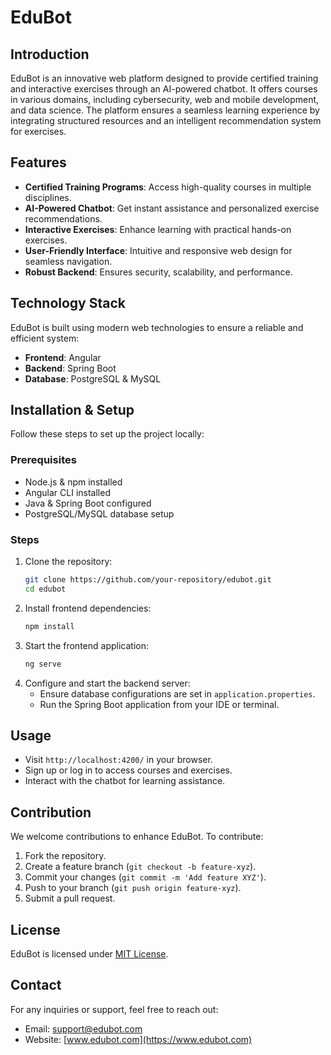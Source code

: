 # EduBot

## Introduction
EduBot is an innovative web platform designed to provide certified training and interactive exercises through an AI-powered chatbot. It offers courses in various domains, including cybersecurity, web and mobile development, and data science. The platform ensures a seamless learning experience by integrating structured resources and an intelligent recommendation system for exercises.

## Features
- **Certified Training Programs**: Access high-quality courses in multiple disciplines.
- **AI-Powered Chatbot**: Get instant assistance and personalized exercise recommendations.
- **Interactive Exercises**: Enhance learning with practical hands-on exercises.
- **User-Friendly Interface**: Intuitive and responsive web design for seamless navigation.
- **Robust Backend**: Ensures security, scalability, and performance.

## Technology Stack
EduBot is built using modern web technologies to ensure a reliable and efficient system:
- **Frontend**: Angular
- **Backend**: Spring Boot
- **Database**: PostgreSQL & MySQL

## Installation & Setup
Follow these steps to set up the project locally:

### Prerequisites
- Node.js & npm installed
- Angular CLI installed
- Java & Spring Boot configured
- PostgreSQL/MySQL database setup

### Steps
1. Clone the repository:
   ```sh
   git clone https://github.com/your-repository/edubot.git
   cd edubot
   ```
2. Install frontend dependencies:
   ```sh
   npm install
   ```
3. Start the frontend application:
   ```sh
   ng serve
   ```
4. Configure and start the backend server:
   - Ensure database configurations are set in `application.properties`.
   - Run the Spring Boot application from your IDE or terminal.

## Usage
- Visit `http://localhost:4200/` in your browser.
- Sign up or log in to access courses and exercises.
- Interact with the chatbot for learning assistance.

## Contribution
We welcome contributions to enhance EduBot. To contribute:
1. Fork the repository.
2. Create a feature branch (`git checkout -b feature-xyz`).
3. Commit your changes (`git commit -m 'Add feature XYZ'`).
4. Push to your branch (`git push origin feature-xyz`).
5. Submit a pull request.

## License
EduBot is licensed under [MIT License](LICENSE).

## Contact
For any inquiries or support, feel free to reach out:
- Email: support@edubot.com
- Website: [www.edubot.com](https://www.edubot.com)

